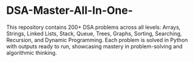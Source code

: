 # DSA-Master-All-In-One-
This repository contains 200+ DSA problems across all levels: Arrays, Strings, Linked Lists, Stack, Queue, Trees, Graphs, Sorting, Searching, Recursion, and Dynamic Programming. Each problem is solved in Python with outputs ready to run, showcasing mastery in problem-solving and algorithmic thinking.
